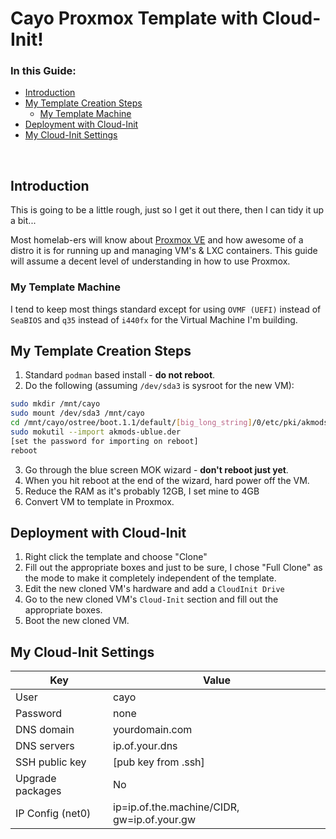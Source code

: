 # Cayo Proxmox Template with Cloud-Init!

### In this Guide:
- [Introduction](#introduction)
- [My Template Creation Steps](#my-template-creation-steps)
  - [My Template Machine](#my-template-machine)
- [Deployment with Cloud-Init](#deployment-with-cloud-init)
- [My Cloud-Init Settings](#my-cloud-init-settings)  
</br>

## Introduction
This is going to be a little rough, just so I get it out there, then I can tidy it up a bit...

Most homelab-ers will know about [Proxmox VE](https://www.proxmox.com/en/products/proxmox-virtual-environment/overview) and how awesome of a distro it is for running up and managing VM's & LXC containers.  This guide will assume a decent level of understanding in how to use Proxmox.

### My Template Machine
I tend to keep most things standard except for using `OVMF (UEFI)` instead of `SeaBIOS` and `q35` instead of `i440fx` for the Virtual Machine I'm building.

## My Template Creation Steps  

1.  Standard `podman` based install - __do not reboot__.
2.  Do the following (assuming `/dev/sda3` is sysroot for the new VM):
```bash
sudo mkdir /mnt/cayo
sudo mount /dev/sda3 /mnt/cayo
cd /mnt/cayo/ostree/boot.1.1/default/[big_long_string]/0/etc/pki/akmods/certs/
sudo mokutil --import akmods-ublue.der
[set the password for importing on reboot]
reboot
```
3.  Go through the blue screen MOK wizard - __don't reboot just yet__.
4.  When you hit reboot at the end of the wizard, hard power off the VM.
5.  Reduce the RAM as it's probably 12GB, I set mine to 4GB
6.  Convert VM to template in Proxmox.

## Deployment with Cloud-Init  

1.  Right click the template and choose "Clone"
2.  Fill out the appropriate boxes and just to be sure, I chose "Full Clone" as the mode to make it completely independent of the template.
3.  Edit the new cloned VM's hardware and add a `CloudInit Drive` 
4.  Go to the new cloned VM's `Cloud-Init` section and fill out the appropriate boxes.
5.  Boot the new cloned VM.

## My Cloud-Init Settings

| Key               | Value                                     |
| ----------------- | ----------------------------------------- |
| User              | cayo                                      |
| Password          | none                                      |
| DNS domain        | yourdomain.com                            |
| DNS servers       | ip.of.your.dns                            |
| SSH public key    | [pub key from .ssh]                       |
| Upgrade packages  | No                                        |
| IP Config (net0)  | ip=ip.of.the.machine/CIDR, gw=ip.of.your.gw    |